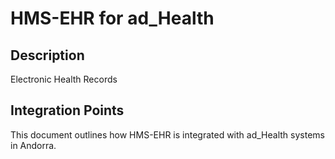 # HMS-EHR for ad_Health

## Description

Electronic Health Records

## Integration Points

This document outlines how HMS-EHR is integrated with ad_Health systems in Andorra.
